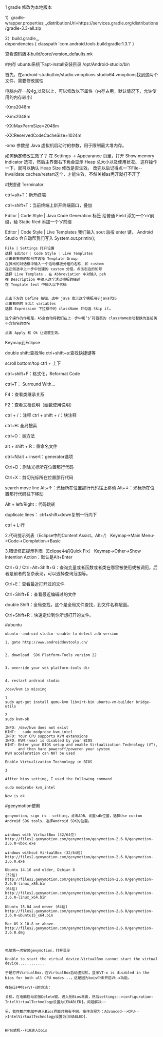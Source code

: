 1 gradle 修改为本地版本

1）gradle-wrapper.properties,,,distributionUrl=https\://services.gradle.org/distributions/gradle-3.3-all.zip


2）build.gradle,,,  
    dependencies {
        classpath 'com.android.tools.build:gradle:1.3.1'
    }


查看源码版本build/core/version_defaults.mk

#内存
ubuntu系统下apt-install安装目录  /opt/Android-studio/bin

首先，在android-studio/bin/studio.vmoptions studio64.vmoptions找到这两个文件，需要修改属性

电脑内存一般4g,以及以上，可以修改以下属性（内存占用，默认情况下，允许使用的内存较小）

-Xms2048m

-Xmx2048m

-XX:MaxPermSize=2048m

-XX:ReservedCodeCacheSize=1024m


-xmx 参数是 Java 虚拟机启动时的参数，用于限制最大堆内存。

如何确定修改生效了？
在 Settings -> Appearance 页里，打开 Show memory indicator 选项，然后主界面右下角会显示 Heap 总大小以及使用状况。
这样操作一下，就可以确认 Heap Size 修改是否生效。
改完以后记得点一下File--Invalidate caches/restart这个，才能生效，不然关掉as再开就打不开了

#快捷键
Terminator

ctrl+alt+T：新开终端

ctrl+shift+T：当前终端上新开终端窗口，叠加

Editor | Code Style | Java
Code Generation 标签
给普通 Field 添加一个’m’前缀，给 Static filed 添加一个’s’前缀

Editor | Code Style | Live Templates
我们输入 sout 后按 enter 键， Android Studio 会自动帮我们写入 System.out.println();

    File | Settings 打开设置
    选择 Editor | Code Style | Live Templates
    点击最右侧的加号并选择 Template Group
    在弹出的对话框中输入一个活动模板分组的名称，如 custom
    在左侧选中上一步中创建的 custom 分组，点击右边的加号
    选择 Live Template ，在 Abbreviation 中对输入 psh
    在 Description 中输入这个活动模板的描述
    在 Template text 中输入以下代码


    点击下方的 Define 按钮，选中 java 表示这个模板用于java代码
    点击右侧的 Edit variables
    选择 Expression 下拉框中的 className 并勾选 Skip if…

    这个操作的作用是，AS会自动将我们在上一步中用’$’符包裹的 className自动替换为当前类不含包名的类名

    点击 Apply 和 Ok 让设置生效。


Keymap到Eclipse

double shift:查找file
ctrl+shift+a:查找快捷键等

scroll bottom/top  ctrl + 上下


ctrl+shift+F：格式化，Reformat Code

ctrl+T： Surround With...

F4：查看类继承关系

F2：查看文档说明（函数使用说明）

ctrl + /：注释
ctrl + shift + /：块注释

ctrl+H:  全局搜索

ctrl+O：类方法

alt + shift + R：重命名文件

ctrl+N/alt + insert：generator选项

Ctrl+D：删除光标所在位置那行代码

Ctrl+X：剪切光标所在位置那行代码


search move line
Alt+↑：光标所在位置那行代码往上移动
Alt+↓：光标所在位置那行代码往下移动


Alt + left/Right：代码跳转


duplicate lines：
ctrl+shift+down复制一行向下

ctrl + L:行



2.代码提示列表（Eclipse中的Content Assist，Alt+/）
Keymap->Main Menu->Code->Completion->Basic

3.错误修正提示列表（Eclipse中的Quick Fix）
Keymap->Other->Show Intention Action：默认是Alt+Enter


Ctrl+G / Ctrl+Alt+Shift+G：查询变量或者函数或者类在哪里被使用或被调用，后者是前者的复杂表现，可以选择查询范围等。



Ctrl+E：查看最近打开过的文件

Ctrl+Shift+E：查看最近编辑过的文件

double Shift：全局查找，这个是全局文件查找，到文件名称层面。

Ctrl+Shift+R：快速定位到你所想打开的文件。


#ubuntu
```
ubuntu--android studio--unable to detect adb version

1. goto http://www.androiddevtools.cn/


2. download  SDK Platform-Tools version 22


3. override your sdk platform-tools dir


4. restart android studio
```
```
/dev/kvm is missing

1
sudo apt-get install qemu-kvm libvirt-bin ubuntu-vm-builder bridge-utils

2
sudo kvm-ok

INFO: /dev/kvm does not exist
HINT:   sudo modprobe kvm_intel
INFO: Your CPU supports KVM extensions
INFO: KVM (vmx) is disabled by your BIOS
HINT: Enter your BIOS setup and enable Virtualization Technology (VT),
      and then hard poweroff/poweron your system
KVM acceleration can NOT be used

Enable Virtualization Technology in BIOS

3

Affter bios setting, I used the following command

sudo modprobe kvm_intel

Now is ok
```


#genymotion使用
```
genymotion，sign in---setting，点击ADB，设置sdk位置，选择Use custom Android SDK tools，选择Android SDK的位置。


windows with VirtualBox (32/64位)
http://files2.genymotion.com/genymotion/genymotion-2.6.0/genymotion-2.6.0-vbox.exe

windows without VirtualBox (32/64位)
http://files2.genymotion.com/genymotion/genymotion-2.6.0/genymotion-2.6.0.exe

Ubuntu 14.10 and older, Debian 8
(32位)
http://files2.genymotion.com/genymotion/genymotion-2.6.0/genymotion-2.6.0-linux_x86.bin
(64位)
http://files2.genymotion.com/genymotion/genymotion-2.6.0/genymotion-2.6.0-linux_x64.bin

Ubuntu 15.04 and newer (64位)
http://files2.genymotion.com/genymotion/genymotion-2.6.0/genymotion-2.6.0-ubuntu15_x64.bin

Mac OS X 10.8 or above.
http://files2.genymotion.com/genymotion/genymotion-2.6.0/genymotion-2.6.0.dmg



电脑第一次安装genymotion，打开显示

Unable to start the virtual device.VirtualBox cannot start the virtual device............

于是打开VirtualBox，在VirtualBox启动虚拟机，显示VT-x is disabled in the bios for both all CPU modes...，这是因为bois中未开启Vt-x功能。

在bois中打开VT-x的方法：

关机，在电脑启动前按Delete键，进入到Bios界面，然后settings-->configuration-IntelVirtualTechnology设置为[ENABLED]。问题解决~~

另，我在戴尔电脑中进入Bios界面时稍有不同，操作流程为：Advanced-->CPU-->IntelVirtualTechnology设置为[ENABLED].


HP台式机--F10进入bois
```
